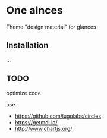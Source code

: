 # One alnces

Theme "design material" for glances



## Installation

...

## TODO

optimize code

use

- https://github.com/lugolabs/circles
- https://getmdl.io/
- http://www.chartjs.org/